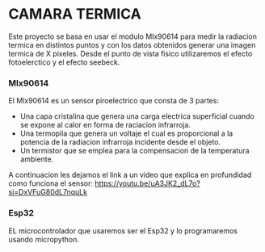 # CAMARA TERMICA

Este proyecto se basa en usar el modulo Mlx90614 para medir la radiacion termica en distintos puntos y con los datos obtenidos generar una imagen termica de X pixeles.
Desde el punto de vista fisico utilizaremos el efecto fotoelerctico y el efecto seebeck.

### Mlx90614
El Mlx90614 es un sensor piroelectrico que consta de 3 partes:
- Una capa cristalina que genera una carga electrica superficial cuando se expone al calor en forma de raciacion infrarroja.
- Una termopila que genera un voltaje el cual es proporcional a la potencia de la radiacion infrarroja incidente desde el objeto.
- Un termistor que se emplea para la compensacion de la temperatura ambiente.

A continuacion les dejamos el link a un video que explica en profundidad como funciona el sensor:  https://youtu.be/uA3JK2_dL7o?si=DxVFuG80dL7nquLk

### Esp32
EL microcontrolador que usaremos ser el Esp32 y lo programaremos usando micropython.

